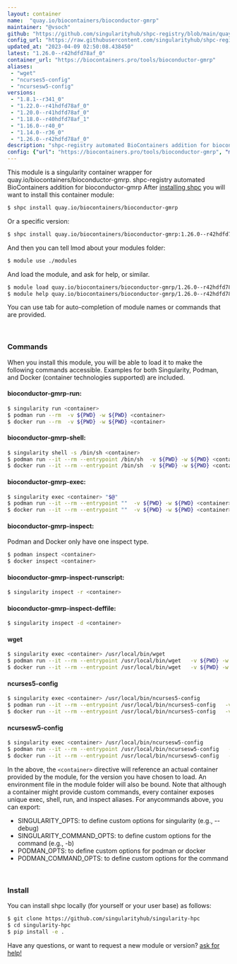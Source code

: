 ```yaml
---
layout: container
name:  "quay.io/biocontainers/bioconductor-gmrp"
maintainer: "@vsoch"
github: "https://github.com/singularityhub/shpc-registry/blob/main/quay.io/biocontainers/bioconductor-gmrp/container.yaml"
config_url: "https://raw.githubusercontent.com/singularityhub/shpc-registry/main/quay.io/biocontainers/bioconductor-gmrp/container.yaml"
updated_at: "2023-04-09 02:50:08.438450"
latest: "1.26.0--r42hdfd78af_0"
container_url: "https://biocontainers.pro/tools/bioconductor-gmrp"
aliases:
 - "wget"
 - "ncurses5-config"
 - "ncursesw5-config"
versions:
 - "1.8.1--r341_0"
 - "1.22.0--r41hdfd78af_0"
 - "1.20.0--r41hdfd78af_0"
 - "1.18.0--r40hdfd78af_1"
 - "1.16.0--r40_0"
 - "1.14.0--r36_0"
 - "1.26.0--r42hdfd78af_0"
description: "shpc-registry automated BioContainers addition for bioconductor-gmrp"
config: {"url": "https://biocontainers.pro/tools/bioconductor-gmrp", "maintainer": "@vsoch", "description": "shpc-registry automated BioContainers addition for bioconductor-gmrp", "latest": {"1.26.0--r42hdfd78af_0": "sha256:6d8c59ff7b1a53037e2de0c607f06d2b03d71ba6e8fcc61ee19a309181a4b36c"}, "tags": {"1.8.1--r341_0": "sha256:e328c43b5f84272283a433fcac7f14908ba65f988e08570bfa86cbc68b7360f1", "1.22.0--r41hdfd78af_0": "sha256:7977b55bedef437d64289324ce54e8dc94adf1e90a8c4304a431ffb21e844de5", "1.20.0--r41hdfd78af_0": "sha256:0c519a7bc8f1615fc25a95866be2154d51c858846b16ce1e3aec1e856a78954b", "1.18.0--r40hdfd78af_1": "sha256:05babf8faee7fa73cad7448b6da4b7423cf5253fa6553ae66e9bc848a7f34fbb", "1.16.0--r40_0": "sha256:fd0481fc152397a45d959fd3a7540cf8f809e9e1e93cd7108d87c65a10baaf6c", "1.14.0--r36_0": "sha256:acdd2af87e83535995ecfbce731247a8bd28c9f4de1492eecf0afd08385c7c87", "1.26.0--r42hdfd78af_0": "sha256:6d8c59ff7b1a53037e2de0c607f06d2b03d71ba6e8fcc61ee19a309181a4b36c"}, "docker": "quay.io/biocontainers/bioconductor-gmrp", "aliases": {"wget": "/usr/local/bin/wget", "ncurses5-config": "/usr/local/bin/ncurses5-config", "ncursesw5-config": "/usr/local/bin/ncursesw5-config"}}
---
```


This module is a singularity container wrapper for quay.io/biocontainers/bioconductor-gmrp.
shpc-registry automated BioContainers addition for bioconductor-gmrp
After [installing shpc](#install) you will want to install this container module:


```bash
$ shpc install quay.io/biocontainers/bioconductor-gmrp
```

Or a specific version:

```bash
$ shpc install quay.io/biocontainers/bioconductor-gmrp:1.26.0--r42hdfd78af_0
```

And then you can tell lmod about your modules folder:

```bash
$ module use ./modules
```

And load the module, and ask for help, or similar.

```bash
$ module load quay.io/biocontainers/bioconductor-gmrp/1.26.0--r42hdfd78af_0
$ module help quay.io/biocontainers/bioconductor-gmrp/1.26.0--r42hdfd78af_0
```

You can use tab for auto-completion of module names or commands that are provided.

<br>

### Commands

When you install this module, you will be able to load it to make the following commands accessible.
Examples for both Singularity, Podman, and Docker (container technologies supported) are included.

#### bioconductor-gmrp-run:

```bash
$ singularity run <container>
$ podman run --rm  -v ${PWD} -w ${PWD} <container>
$ docker run --rm  -v ${PWD} -w ${PWD} <container>
```

#### bioconductor-gmrp-shell:

```bash
$ singularity shell -s /bin/sh <container>
$ podman run --it --rm --entrypoint /bin/sh  -v ${PWD} -w ${PWD} <container>
$ docker run --it --rm --entrypoint /bin/sh  -v ${PWD} -w ${PWD} <container>
```

#### bioconductor-gmrp-exec:

```bash
$ singularity exec <container> "$@"
$ podman run --it --rm --entrypoint ""  -v ${PWD} -w ${PWD} <container> "$@"
$ docker run --it --rm --entrypoint ""  -v ${PWD} -w ${PWD} <container> "$@"
```

#### bioconductor-gmrp-inspect:

Podman and Docker only have one inspect type.

```bash
$ podman inspect <container>
$ docker inspect <container>
```

#### bioconductor-gmrp-inspect-runscript:

```bash
$ singularity inspect -r <container>
```

#### bioconductor-gmrp-inspect-deffile:

```bash
$ singularity inspect -d <container>
```


#### wget

```bash
$ singularity exec <container> /usr/local/bin/wget
$ podman run --it --rm --entrypoint /usr/local/bin/wget   -v ${PWD} -w ${PWD} <container> -c " $@"
$ docker run --it --rm --entrypoint /usr/local/bin/wget   -v ${PWD} -w ${PWD} <container> -c " $@"
```


#### ncurses5-config

```bash
$ singularity exec <container> /usr/local/bin/ncurses5-config
$ podman run --it --rm --entrypoint /usr/local/bin/ncurses5-config   -v ${PWD} -w ${PWD} <container> -c " $@"
$ docker run --it --rm --entrypoint /usr/local/bin/ncurses5-config   -v ${PWD} -w ${PWD} <container> -c " $@"
```


#### ncursesw5-config

```bash
$ singularity exec <container> /usr/local/bin/ncursesw5-config
$ podman run --it --rm --entrypoint /usr/local/bin/ncursesw5-config   -v ${PWD} -w ${PWD} <container> -c " $@"
$ docker run --it --rm --entrypoint /usr/local/bin/ncursesw5-config   -v ${PWD} -w ${PWD} <container> -c " $@"
```



In the above, the `<container>` directive will reference an actual container provided
by the module, for the version you have chosen to load. An environment file in the
module folder will also be bound. Note that although a container
might provide custom commands, every container exposes unique exec, shell, run, and
inspect aliases. For anycommands above, you can export:

 - SINGULARITY_OPTS: to define custom options for singularity (e.g., --debug)
 - SINGULARITY_COMMAND_OPTS: to define custom options for the command (e.g., -b)
 - PODMAN_OPTS: to define custom options for podman or docker
 - PODMAN_COMMAND_OPTS: to define custom options for the command

<br>

### Install

You can install shpc locally (for yourself or your user base) as follows:

```bash
$ git clone https://github.com/singularityhub/singularity-hpc
$ cd singularity-hpc
$ pip install -e .
```

Have any questions, or want to request a new module or version? [ask for help!](https://github.com/singularityhub/singularity-hpc/issues)